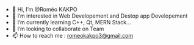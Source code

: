 - 👋 Hi, I’m @Roméo KAKPO
- 👀 I’m interested in Web Developement and Destop app Developement
- 🌱 I’m currently learning C++, Qt, MERN Stack...
- 💞️ I’m looking to collaborate on Team
- 📫 How to reach me : romeokakpo3@gmail.com

<!---
Lacrima98654/Lacrima98654 is a ✨ special ✨ repository because its `README.md` (this file) appears on your GitHub profile.
You can click the Preview link to take a look at your changes.
--->
